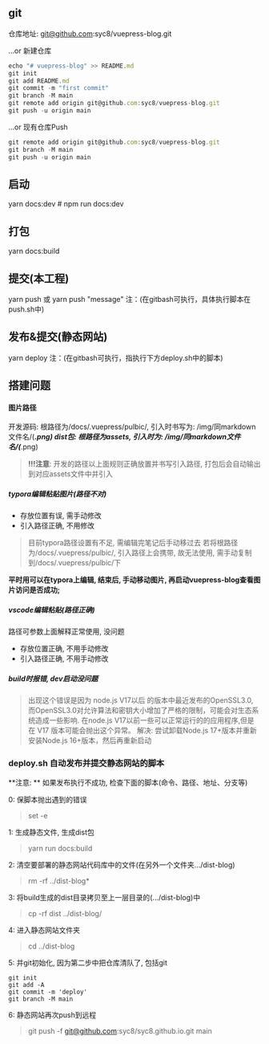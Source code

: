 ## git
仓库地址: git@github.com:syc8/vuepress-blog.git

…or 新建仓库
```js
echo "# vuepress-blog" >> README.md
git init
git add README.md
git commit -m "first commit"
git branch -M main
git remote add origin git@github.com:syc8/vuepress-blog.git
git push -u origin main
```

…or 现有仓库Push
```js
git remote add origin git@github.com:syc8/vuepress-blog.git
git branch -M main
git push -u origin main
```




## 启动
yarn docs:dev # npm run docs:dev

## 打包
yarn docs:build

## 提交(本工程)
yarn push 或 yarn push "message"
注：(在gitbash可执行，具体执行脚本在push.sh中)

## 发布&提交(静态网站)
yarn deploy
注：(在gitbash可执行，指执行下方deploy.sh中的脚本)






## 搭建问题

#### 图片路径
开发源码:  根路径为/docs/.vuepress/pulbic/,  引入时书写为: /img/同markdown文件名/(***.png)
dist包: 根路径为assets, 引入时为: /img/同markdown文件名/(***.png)
> **!!!注意**: 开发的路径以上面规则正确放置并书写引入路径, 打包后会自动输出到对应assets文件中并引入

##### typora编辑粘贴图片(路径不对)
- 存放位置有误, 需手动修改
- 引入路径正确, 不用修改
> 目前typora路径设置有不足, 需编辑完笔记后手动移过去
> 若将根路径为/docs/.vuepress/pulbic/, 引入路径上会携带, 故无法使用, 需手动复制到/docs/.vuepress/pulbic/下

**平时用可以在typora上编辑, 结束后, 手动移动图片, 再启动vuepress-blog查看图片访问是否成功;**




##### vscode编辑粘贴(路径正确)
路径可参数上面解释正常使用, 没问题
- 存放位置正确, 不用手动修改
- 引入路径正确, 不用手动修改


##### build时报错, dev启动没问题
> 出现这个错误是因为 node.js V17以后 的版本中最近发布的OpenSSL3.0, 而OpenSSL3.0对允许算法和密钥大小增加了严格的限制，可能会对生态系统造成一些影响.
在node.js V17以前一些可以正常运行的的应用程序,但是在 V17 版本可能会抛出这个异常。
解决:  尝试卸载Node.js 17+版本并重新安装Node.js 16+版本，然后再重新启动







### deploy.sh 自动发布并提交静态网站的脚本
**注意: ** 如果发布执行不成功, 检查下面的脚本(命令、路径、地址、分支等)

0: 保脚本抛出遇到的错误
> set -e

1: 生成静态文件, 生成dist包

> yarn run docs:build

2: 清空要部署的静态网站代码库中的文件(在另外一个文件夹.../dist-blog)
> rm -rf ../dist-blog*

3: 将build生成的dist目录拷贝至上一层目录的(.../dist-blog)中
> cp -rf dist ../dist-blog/

4: 进入静态网站文件夹
> cd ../dist-blog

5: 并git初始化, 因为第二步中把仓库清队了, 包括git
```
git init
git add -A
git commit -m 'deploy'
git branch -M main
```
6: 静态网站再次push到远程
> git push -f git@github.com:syc8/syc8.github.io.git main
